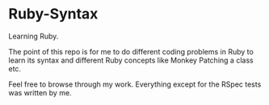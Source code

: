 # Ruby-Syntax
Learning Ruby.

The point of this repo is for me to do different coding problems in Ruby to learn its syntax and 
different Ruby concepts like Monkey Patching a class etc.

Feel free to browse through my work. Everything except for the RSpec tests was written by me.
